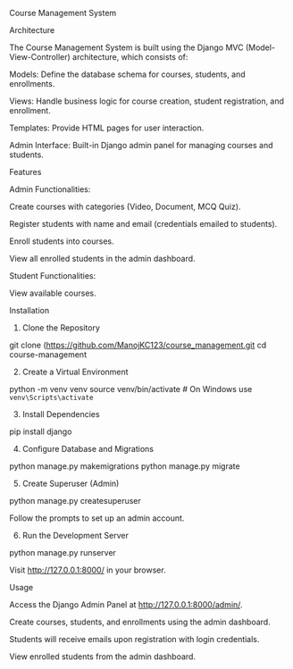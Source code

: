 Course Management System

Architecture

The Course Management System is built using the Django MVC (Model-View-Controller) architecture, which consists of:

Models: Define the database schema for courses, students, and enrollments.

Views: Handle business logic for course creation, student registration, and enrollment.

Templates: Provide HTML pages for user interaction.

Admin Interface: Built-in Django admin panel for managing courses and students.

Features

Admin Functionalities:

Create courses with categories (Video, Document, MCQ Quiz).

Register students with name and email (credentials emailed to students).

Enroll students into courses.

View all enrolled students in the admin dashboard.

Student Functionalities:

View available courses.

Installation

1. Clone the Repository

git clone (https://github.com/ManojKC123/course_management.git
cd course-management

2. Create a Virtual Environment

python -m venv venv
source venv/bin/activate  # On Windows use `venv\Scripts\activate`

3. Install Dependencies

pip install django

4. Configure Database and Migrations

python manage.py makemigrations
python manage.py migrate

5. Create Superuser (Admin)

python manage.py createsuperuser

Follow the prompts to set up an admin account.

6. Run the Development Server

python manage.py runserver

Visit http://127.0.0.1:8000/ in your browser.

Usage

Access the Django Admin Panel at http://127.0.0.1:8000/admin/.

Create courses, students, and enrollments using the admin dashboard.

Students will receive emails upon registration with login credentials.

View enrolled students from the admin dashboard.

